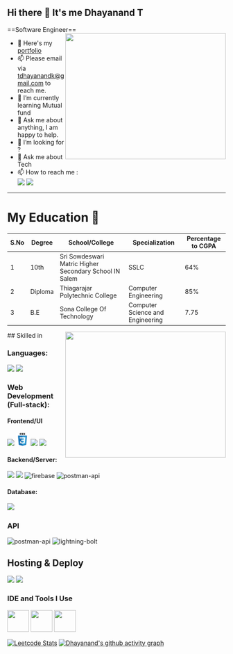 ## Hi there 👋 It's me Dhayanand T

==Software Engineer== 
<img align="right" width="370" height="290" src="https://i.pinimg.com/originals/47/f0/34/47f0342cec72b800463bf003eac1257e.gif">
- 🔭 Here's my [portfolio](https://folio-mousse-ad2125.netlify.app/)   
- 📫 Please email via tdhayanandk@gmail.com to reach me.
- 🌱 I’m currently learning Mutual fund
- 💬 Ask me about anything, I am happy to help.
- 🤔 I’m looking for ?
- 💬 Ask me about Tech
- 📫 How to reach me :
<br /> [<img src="https://img.shields.io/badge/Instagram-E4405F?style=for-the-badge&logo=instagram&logoColor=white" />](https://www.instagram.com/dhayanand.dhaya/) [<img src="https://img.shields.io/badge/LinkedIn-0077B5?style=for-the-badge&logo=linkedin&logoColor=white" />](https://www.linkedin.com/in/dhayanand002/)

---
# My Education 📖

| S.No | Degree | School/College | Specialization | Percentage to CGPA |
| ----- | --------- | ---------------------------- | ------------------------- | --------- |
| 1 | 10th | Sri Sowdeswari Matric Higher Secondary School IN Salem | SSLC | 64% |
| 2 | Diploma | Thiagarajar Polytechnic College | Computer Engineering | 85% |
| 3 | B.E | Sona College Of Technology | Computer Science and Engineering | 7.75 |

<img align="right" width="370" height="290" src="https://tenor.com/kC7kSEaSFS6.gif">
## Skilled in

### Languages:

<img src="https://blog.canadianwebhosting.com/wp-content/uploads/2018/04/javascript-logo.png" height="30">
<img src="https://seeklogo.com/images/P/python-logo-A32636CAA3-seeklogo.com.png" height="30">

### Web Development (Full-stack):

#### Frontend/UI

<div>
<img src="https://d2eip9sf3oo6c2.cloudfront.net/tags/images/000/000/184/landscape/html5.png" height="30">
<img src="https://raw.githubusercontent.com/devicons/devicon/master/icons/css3/css3-original-wordmark.svg" height="30">
<img src="https://img.icons8.com/color/452/bootstrap.png" height="30">
<img src="https://upload.wikimedia.org/wikipedia/commons/thumb/a/a7/React-icon.svg/1200px-React-icon.svg.png" height="30">
</div>

#### Backend/Server:

<div>
<img src="https://cdn.iconscout.com/icon/free/png-512/node-js-1174925.png" height="36">
<img src="https://encrypted-tbn0.gstatic.com/images?q=tbn:ANd9GcR0syl-pMTbiJQw4yW4R0Ll8A3a-K8jAw2M_Q&usqp=CAU" height="30">
<img width="48" height="48" src="https://img.icons8.com/color/48/firebase.png" alt="firebase"/>
<img width="50" height="30" src="https://img.icons8.com/wired/64/FD7E14/postman-api.png" alt="postman-api"/>
</div>

#### Database:

<div>
<img src="https://img.icons8.com/color/452/mongodb.png" height="39">
</div>

### API
<div>
<img width="64" height="64" src="https://img.icons8.com/wired/64/FD7E14/postman-api.png" alt="postman-api"/>
<img width="50" height="50" src="https://img.icons8.com/ios-filled/50/lightning-bolt.png" alt="lightning-bolt"/>
</div>

## Hosting & Deploy

<div>
<img height="50" src="https://img.shields.io/badge/Vercel-000000?style=for-the-badge&logo=vercel&logoColor=white"/>
<img height="50" src="https://img.shields.io/badge/Netlify-00C7B7?style=for-the-badge&logo=netlify&logoColor=white"/>
<div>


### IDE and Tools I Use
<img height="50" width="50" src="https://img.icons8.com/color/48/000000/visual-studio-code-2019.png"/> <img height="50" width="50" src="https://img.icons8.com/color/48/000000/pycharm.png"/> <img height="50" width="50" src="https://img.icons8.com/color/50/000000/git.png"/> 


[![Leetcode Stats](https://leetcard.jacoblin.cool/Dhayanand123?theme=dark&font=Marcellus&ext=contest)](https://leetcode.com/u/Dhayanand123/)
[![Dhayanand's github activity graph](https://github-readme-activity-graph.vercel.app/graph?username=Dhayanand123&bg_color=0d0d0d&color=4be000&line=40cc19&point=bc2929&area=true&hide_border=true)](https://github.com/ashutosh00710/github-readme-activity-graph)

